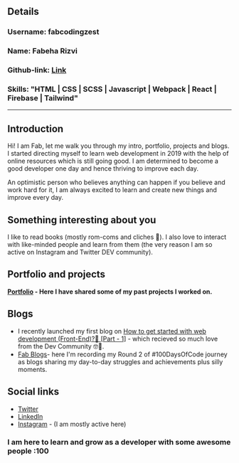 ## Details

### Username: fabcodingzest

### Name: Fabeha Rizvi

### Github-link: [Link](https://github.com/fabcodingzest)

### Skills: "HTML | CSS | SCSS | Javascript | Webpack | React | Firebase | Tailwind"

---

## Introduction

Hi! I am Fab, let me walk you through my intro, portfolio, projects and blogs.
I started directing myself to learn web development in 2019 with the help of online resources which is still going good. I am determined to become a good developer one day and hence thriving to improve each day.

An optimistic person who believes anything can happen if you believe and work hard for it, I am always excited to learn and create new things and improve every day.

## Something interesting about you

I like to read books (mostly rom-coms and cliches 🙈). I also love to interact with like-minded people and learn from them (the very reason I am so active on Instagram and Twitter DEV community).

## Portfolio and projects

**[Portfolio](https://fabcodingzest.netlify.app/) - Here I have shared some of my past projects I worked on.**

## Blogs

- I recently launched my first blog on [How to get started with web development (Front-End)?🤔 [Part - 1]](https://dev.to/fabcodingzest/how-to-get-started-with-web-development-front-end-part-1-5c6h) - which recieved so much love from the Dev Community 🤓💖.
- [Fab Blogs](https://dev.to/fabcodingzest/how-to-get-started-with-web-development-front-end-part-1-5c6h)- here I'm recording my Round 2 of #100DaysOfCode journey as blogs sharing my day-to-day struggles and achievements plus silly moments.

## Social links

- [Twitter](https://twitter.com/fabcodingzest)
- [LinkedIn](https://linkedin.com/in/fabcodingzest)
- [Instagram](https://instagram.com/fabcodingzest) - (I am mostly active here)

### I am here to learn and grow as a developer with some awesome people :100
